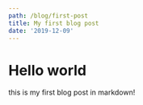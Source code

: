 ```yaml
---
path: /blog/first-post
title: My first blog post
date: '2019-12-09'
---
```

# Hello world

this is my first blog post in markdown!
